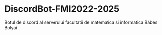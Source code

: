 # DiscordBot-FMI2022-2025
Botul de discord al serverului facultatii de matematica si informatica Bábes Bolyai
